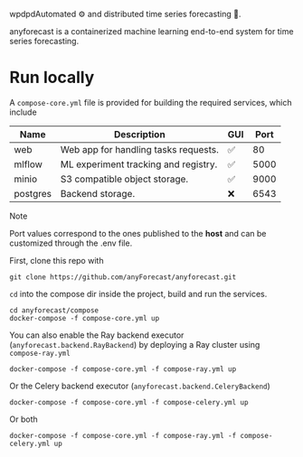 wpdpdAutomated ⚙️ and distributed time series forecasting 🚀.

anyforecast is a containerized machine learning end-to-end system for time 
series forecasting. 


# Run locally
A ``compose-core.yml`` file is provided for building the required services,
which include

| Name     | Description                          | GUI | Port |
|----------|--------------------------------------|-----|------|
| web      | Web app for handling tasks requests. | ✅   | 80   |
| mlflow   | ML experiment tracking and registry. | ✅   | 5000 |
| minio    | S3 compatible object storage.        | ✅   | 9000 |
| postgres | Backend storage.                     | ❌   | 6543 |

> [!NOTE]
> Port values correspond to the ones published to the **host** and can be customized through the .env file.

First, clone this repo with
```
git clone https://github.com/anyForecast/anyforecast.git
```

`cd` into the compose dir inside the project, build and run the services.
```
cd anyforecast/compose
docker-compose -f compose-core.yml up
```

You can also enable the Ray backend executor 
(`anyforecast.backend.RayBackend`) by deploying a Ray cluster using 
``compose-ray.yml``
```
docker-compose -f compose-core.yml -f compose-ray.yml up
```

Or the Celery backend executor (`anyforecast.backend.CeleryBackend`)
```
docker-compose -f compose-core.yml -f compose-celery.yml up
```

Or both
```
docker-compose -f compose-core.yml -f compose-ray.yml -f compose-celery.yml up
```


